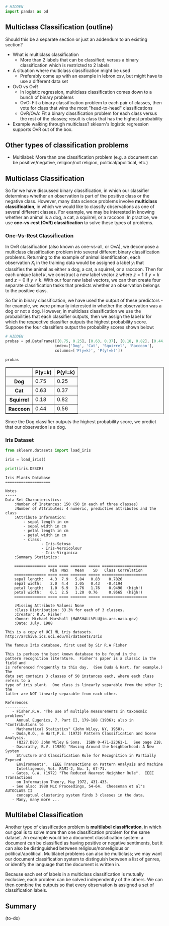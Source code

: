 

```python
# HIDDEN
import pandas as pd
```

## Multiclass Classification (outline)

Should this be a separate section or just an addendum to an existing section?

- What is multiclass classification
    - More than 2 labels that can be classified; versus a binary classification which is restricted to 2 labels
- A situation where multiclass classification might be used
    - Preferably come up with an example in lebron.csv, but might have to use a different data set
- OvO vs OvR
    - In logistic regression, multiclass classification comes down to a bunch of binary problems
    - OvO: Fit a binary classification problem to each pair of classes, then vote for class that wins the most "head-to-head" classifications
    - OvR/OvA: Fit a binary classification problem for each class versus the rest of the classes; result is class that has the highest probability
- Example walking through multiclass? sklearn's logistic regression supports OvR out of the box.

## Other types of classification problems

- Multilabel: More than one classification problem (e.g. a document can be positive/negative, religion/not religion, political/apolitical, etc.)

## Multiclass Classification

So far we have discussed binary classification, in which our classifier determines whether an observation is part of the positive class or the negative class. However, many data science problems involve **multiclass classification**, in which we would like to classify observations as one of several different classes. For example, we may be interested in knowing whether an animal is a dog, a cat, a squirrel, or a raccoon. In practice, we use **one-vs-rest (OvR) classification** to solve these types of problems.

### One-Vs-Rest Classification

In OvR classification (also known as one-vs-all, or OvA), we decompose a multiclass classification problem into several different binary classification problems. Returning to the example of animal identification, each observation $X_i$ in the training data would be assigned a label $y_i$ that classifies the animal as either a dog, a cat, a squirrel, or a raccoon. Then for each unique label $k$, we construct a new label vector $z$ where $z=1$ if $y=k$ and $z=0$ if $y \neq k$. With our four new label vectors, we can then create four separate classification tasks that predicts whether an observation belongs to the positive class. 

So far in binary classification, we have used the output of these predictors - for example, we were primarily interested in whether the observation was a dog or not a dog. However, in multiclass classification we use the probabilities that each classifier outputs, then we assign the label $k$ for which the respective classifier outputs the highest probability score. Suppose the four classifiers output the probability scores shown below:


```python
# HIDDEN
probas = pd.DataFrame([[0.75, 0.25], [0.63, 0.37], [0.18, 0.82], [0.44, 0.56]], 
                      index=['Dog', 'Cat', 'Squirrel', 'Raccoon'],
                      columns=['P(y=k)', 'P(y!=k)'])
```


```python
probas
```




<div>
<style scoped>
    .dataframe tbody tr th:only-of-type {
        vertical-align: middle;
    }

    .dataframe tbody tr th {
        vertical-align: top;
    }

    .dataframe thead th {
        text-align: right;
    }
</style>
<table border="1" class="dataframe">
  <thead>
    <tr style="text-align: right;">
      <th></th>
      <th>P(y=k)</th>
      <th>P(y!=k)</th>
    </tr>
  </thead>
  <tbody>
    <tr>
      <th>Dog</th>
      <td>0.75</td>
      <td>0.25</td>
    </tr>
    <tr>
      <th>Cat</th>
      <td>0.63</td>
      <td>0.37</td>
    </tr>
    <tr>
      <th>Squirrel</th>
      <td>0.18</td>
      <td>0.82</td>
    </tr>
    <tr>
      <th>Raccoon</th>
      <td>0.44</td>
      <td>0.56</td>
    </tr>
  </tbody>
</table>
</div>



Since the Dog classifier outputs the highest probability score, we predict that our observation is a dog.

### Iris Dataset


```python
from sklearn.datasets import load_iris

iris = load_iris()
```


```python
print(iris.DESCR)
```

    Iris Plants Database
    ====================
    
    Notes
    -----
    Data Set Characteristics:
        :Number of Instances: 150 (50 in each of three classes)
        :Number of Attributes: 4 numeric, predictive attributes and the class
        :Attribute Information:
            - sepal length in cm
            - sepal width in cm
            - petal length in cm
            - petal width in cm
            - class:
                    - Iris-Setosa
                    - Iris-Versicolour
                    - Iris-Virginica
        :Summary Statistics:
    
        ============== ==== ==== ======= ===== ====================
                        Min  Max   Mean    SD   Class Correlation
        ============== ==== ==== ======= ===== ====================
        sepal length:   4.3  7.9   5.84   0.83    0.7826
        sepal width:    2.0  4.4   3.05   0.43   -0.4194
        petal length:   1.0  6.9   3.76   1.76    0.9490  (high!)
        petal width:    0.1  2.5   1.20  0.76     0.9565  (high!)
        ============== ==== ==== ======= ===== ====================
    
        :Missing Attribute Values: None
        :Class Distribution: 33.3% for each of 3 classes.
        :Creator: R.A. Fisher
        :Donor: Michael Marshall (MARSHALL%PLU@io.arc.nasa.gov)
        :Date: July, 1988
    
    This is a copy of UCI ML iris datasets.
    http://archive.ics.uci.edu/ml/datasets/Iris
    
    The famous Iris database, first used by Sir R.A Fisher
    
    This is perhaps the best known database to be found in the
    pattern recognition literature.  Fisher's paper is a classic in the field and
    is referenced frequently to this day.  (See Duda & Hart, for example.)  The
    data set contains 3 classes of 50 instances each, where each class refers to a
    type of iris plant.  One class is linearly separable from the other 2; the
    latter are NOT linearly separable from each other.
    
    References
    ----------
       - Fisher,R.A. "The use of multiple measurements in taxonomic problems"
         Annual Eugenics, 7, Part II, 179-188 (1936); also in "Contributions to
         Mathematical Statistics" (John Wiley, NY, 1950).
       - Duda,R.O., & Hart,P.E. (1973) Pattern Classification and Scene Analysis.
         (Q327.D83) John Wiley & Sons.  ISBN 0-471-22361-1.  See page 218.
       - Dasarathy, B.V. (1980) "Nosing Around the Neighborhood: A New System
         Structure and Classification Rule for Recognition in Partially Exposed
         Environments".  IEEE Transactions on Pattern Analysis and Machine
         Intelligence, Vol. PAMI-2, No. 1, 67-71.
       - Gates, G.W. (1972) "The Reduced Nearest Neighbor Rule".  IEEE Transactions
         on Information Theory, May 1972, 431-433.
       - See also: 1988 MLC Proceedings, 54-64.  Cheeseman et al"s AUTOCLASS II
         conceptual clustering system finds 3 classes in the data.
       - Many, many more ...
    


## Multilabel Classification

Another type of classification problem is **multilabel classification**, in which our goal is to solve more than one classification problem for the same dataset. An example would be a document classification system: a document can be classified as having positive or negative sentiments, but it can also be distinguished between religious/nonreligious or political/apolitical. Multilabel problems can also be multiclass; we may want our document classification system to distinguish between a list of genres, or identify the language that the document is written in. 

Because each set of labels in a multiclass classification is mutually exclusive, each problem can be solved independently of the others. We can then combine the outputs so that every observation is assigned a set of classification labels.

## Summary

(to-do)
